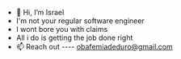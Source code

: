 - 👋 Hi, I’m Israel
- I'm not your regular software engineer
- I wont bore you with claims
- All i do is getting the job done right
- 📫 Reach out ---- obafemiadeduro@gmail.com
